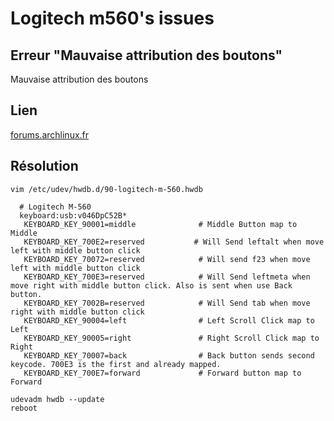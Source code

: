 # Logitech m560's issues

## Erreur "Mauvaise attribution des boutons"

Mauvaise attribution des boutons

## Lien

[forums.archlinux.fr](https://forums.archlinux.fr/viewtopic.php?t=14987)

## Résolution

    vim /etc/udev/hwdb.d/90-logitech-m-560.hwdb

      # Logitech M-560
      keyboard:usb:v046DpC52B*
       KEYBOARD_KEY_90001=middle              # Middle Button map to Middle
       KEYBOARD_KEY_700E2=reserved           # Will Send leftalt when move left with middle button click
       KEYBOARD_KEY_70072=reserved            # Will send f23 when move left with middle button click
       KEYBOARD_KEY_700E3=reserved            # Will Send leftmeta when move right with middle button click. Also is sent when use Back button.
       KEYBOARD_KEY_7002B=reserved            # Will Send tab when move right with middle button click
       KEYBOARD_KEY_90004=left                # Left Scroll Click map to Left
       KEYBOARD_KEY_90005=right               # Right Scroll Click map to Right
       KEYBOARD_KEY_70007=back                # Back button sends second keycode. 700E3 is the first and already mapped.
       KEYBOARD_KEY_700E7=forward             # Forward button map to Forward

    udevadm hwdb --update
    reboot
